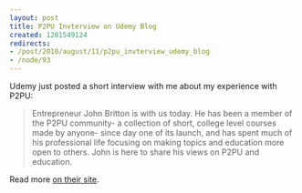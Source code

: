 ```yaml
--- 
layout: post
title: P2PU Invterview on Udemy Blog
created: 1281549124
redirects:
- /post/2010/august/11/p2pu_invterview_udemy_blog
- /node/93
---
```

Udemy just posted a short interview with me about my experience with P2PU:

> Entrepreneur John Britton is with us today. He has been a member of the P2PU community- a collection of short, college level courses made by anyone- since day one of its launch, and has spent much of his professional life focusing on making topics and education more open to others. John is here to share his views on P2PU and education.

Read more [on their site](http://academyofu.udemy.com/p2pu-john-britton/).
